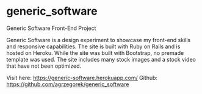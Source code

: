 # generic_software
Generic Software Front-End Project

Generic Software is a design experiment to showcase my front-end skills and responsive capabilities. The site is built with Ruby on Rails and is hosted on Heroku. While the site was built with Bootstrap, no premade template was used. The site includes many stock images and a stock video that have not been optimized.

Visit here: https://generic-software.herokuapp.com/
Github: https://github.com/agrzegorek/generic_software
